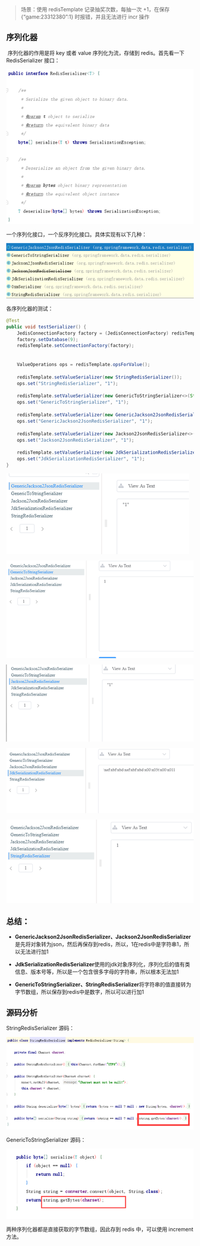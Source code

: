 > 场景：使用 redisTemplate 记录抽奖次数，每抽一次 +1，在保存 {“game:23312380”:1} 时报错，并且无法进行 incr 操作

## 序列化器

​		序列化器的作用是将 key 或者 value 序列化为流，存储到 redis。首先看一下 RedisSerializer 接口：

![image-20200108174144183](assets/image-20200108174144183.png)

一个序列化接口，一个反序列化接口。具体实现有以下几种：

![image-20200108174537830](assets/image-20200108174537830.png)

各序列化器的测试：

```java
@Test
public void testSerializer() {
    JedisConnectionFactory factory = (JedisConnectionFactory) redisTemplate.getConnectionFactory();
    factory.setDatabase(9);
    redisTemplate.setConnectionFactory(factory);


    ValueOperations ops = redisTemplate.opsForValue();

    redisTemplate.setValueSerializer(new StringRedisSerializer());
    ops.set("StringRedisSerializer", "1");

    redisTemplate.setValueSerializer(new GenericToStringSerializer<>(String.class));
    ops.set("GenericToStringSerializer", "1");

    redisTemplate.setValueSerializer(new GenericJackson2JsonRedisSerializer());
    ops.set("GenericJackson2JsonRedisSerializer", "1");

    redisTemplate.setValueSerializer(new Jackson2JsonRedisSerializer<>(String.class));
    ops.set("Jackson2JsonRedisSerializer", "1");

    redisTemplate.setValueSerializer(new JdkSerializationRedisSerializer());
    ops.set("JdkSerializationRedisSerializer", "1");
}
```

![image-20200108180507809](assets/image-20200108180507809.png)

![image-20200108180536698](assets/image-20200108180536698.png)

![image-20200108180544251](assets/image-20200108180544251.png)

![image-20200108180550785](assets/image-20200108180550785.png)

![image-20200108180556777](assets/image-20200108180556777.png)

## 总结：

- **GenericJackson2JsonRedisSerializer、Jackson2JsonRedisSerializer**是先将对象转为json，然后再保存到redis，所以，1在redis中是字符串1，所以无法进行加1 

-  **JdkSerializationRedisSerializer**使用的jdk对象序列化，序列化后的值有类信息、版本号等，所以是一个包含很多字母的字符串，所以根本无法加1 

-  **GenericToStringSerializer、StringRedisSerializer**将字符串的值直接转为字节数组，所以保存到redis中是数字，所以可以进行加1 

## 源码分析

StringRedisSerializer 源码：

![image-20200108180923466](assets/image-20200108180923466.png)

GenericToStringSerializer 源码：

![image-20200108181013339](assets/image-20200108181013339.png)

两种序列化器都是直接获取的字节数组，因此存到 redis 中，可以使用 increment 方法。